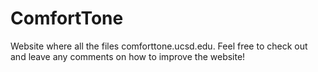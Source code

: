 # ComfortTone
Website where all the files comforttone.ucsd.edu. Feel free to check out and leave any comments on how to improve the website!
